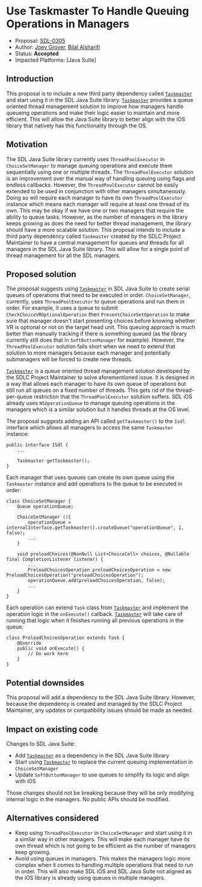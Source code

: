 # Use Taskmaster To Handle Queuing Operations in Managers

* Proposal: [SDL-0305](0306-Use-Taskmaster-To-Handle-Queuing-Operations-In-Managers.md)
* Author: [Joey Grover](https://github.com/joeygrover), [Bilal Alsharifi](https://github.com/bilal-alsharifi)
* Status: **Accepted**
* Impacted Platforms: [Java Suite]

## Introduction

This proposal is to include a new third party dependency called [`Taskmaster`](https://github.com/livio/Taskmaster) and start using it in the SDL Java Suite library. [`Taskmaster`](https://github.com/livio/Taskmaster) provides a queue oriented thread management solution to improve how managers handle queueing operations and make their logic easier to maintain and more efficient. This will allow the Java Suite library to better align with the iOS library that natively has this functionality through the OS.

## Motivation

The SDL Java Suite library currently uses `ThreadPoolExecutor` in `ChoiceSetManager` to manage queuing operations and execute them sequentially using one or multiple threads. The `ThreadPoolExecutor` solution is an improvement over the manual way of handling queuing using flags and endless callbacks. However, the `ThreadPoolExecutor` cannot be easily extended to be used in conjunction with other managers simultaneously. Doing so will require each manager to have its own `ThreadPoolExecutor` instance which means each manager will require at least one thread of its own. This may be okay if we have one or two managers that require the ability to queue tasks. However, as the number of managers in the library keeps growing as does the need for better thread management, the library should have a more scalable solution. This proposal intends to include a third party dependency called `Taskmaster` created by the SDLC Project Maintainer to have a central management for queues and threads for all managers in the SDL Java Suite library. This will allow for a single point of thread management for all the SDL managers.

## Proposed solution

The proposal suggests using [`Taskmaster`](https://github.com/livio/Taskmaster) in SDL Java Suite to create serial queues of operations that need to be executed in order. `ChoiceSetManager`, currently, uses `ThreadPoolExecutor` to queue operations and run them in order. For example, it uses a queue to submit `CheckChoiceVROptionalOperation` then `PresentChoiceSetOperation` to make sure that manager doesn't start presenting choices before knowing whether VR is optional or not on the target head unit. This queuing approach is much better than manually tracking if there is something queued (as the library currently still does that in `SoftButtonManager` for example). However, the `ThreadPoolExecutor` solution falls short when we need to extend that solution to more managers because each manager and potentially submanagers will be forced to create new threads.

[`Taskmaster`](https://github.com/livio/Taskmaster) is a queue oriented thread management solution developed by the SDLC Project Maintainer to solve aforementioned issue. It is designed in a way that allows each manager to have its own queue of operations but still run all queues on a fixed number of threads. This gets rid of the thread-per-queue restriction that the `ThreadPoolExecutor` solution suffers. SDL iOS already uses `NSOperationQueue` to manage queuing operations in the managers which is a similar solution but it handles threads at the OS level.

The proposal suggests adding an API called `getTaskmaster()` to the `Isdl` interface which allows all managers to access the same `Taskmaster` instance:

```
public interface ISdl {
    ...

    Taskmaster getTaskmaster();
}
```    

Each manager that uses queues can create its own queue using the `Taskmaster` instance and add operations to the queue to be executed in order:

```
class ChoiceSetManager {
    Queue operationQueue;

    ChoiceSetManager (){
        operationQueue = internalInterface.getTaskmaster().createQueue("operationQueue", 1, false);
        ...
    }

    void preloadChoices(@NonNull List<ChoiceCell> choices, @Nullable final CompletionListener listener) {
        ...
        PreloadChoicesOperation preloadChoicesOperation = new PreloadChoicesOperation("preloadChoicesOperation");
        operationQueue.add(preloadChoicesOperation, false);
        ...
    }
}
```

Each operation can extend `Task` class from [`Taskmaster`](https://github.com/livio/Taskmaster) and implement the operation logic in the `onExecute()` callback. [`Taskmaster`](https://github.com/livio/Taskmaster) will take care of running that logic when it finishes running all previous operations in the queue:

```
class PreloadChoicesOperation extends Task {
    @Override
    public void onExecute() {
        // Do work here
    }
}
```

## Potential downsides

This proposal will add a dependency to the SDL Java Suite library. However, because the dependency is created and managed by the SDLC Project Maintainer, any updates or compatibility issues should be made as needed.

## Impact on existing code

Changes to SDL Java Suite:

* Add [`Taskmaster`](https://github.com/livio/Taskmaster) as a dependency in the SDL Java Suite library
* Start using [`Taskmaster`](https://github.com/livio/Taskmaster) to replace the current queuing implementation in `ChoiceSetManager`
* Update `SoftButtonManager` to use queues to simplify its logic and align with iOS

Those changes should not be breaking because they will be only modifying internal logic in the managers. No public APIs should be modified.

## Alternatives considered

* Keep using `ThreadPoolExecutor` in `ChoiceSetManager` and start using it in a similar way in other managers. This will make each manager have its own thread which is not going to be efficient as the number of managers keep growing.
* Avoid using queues in managers. This makes the managers logic more complex when it comes to handling multiple operations that need to run in order. This will also make SDL iOS and SDL Java Suite not aligned as the iOS library is already using queues in multiple managers.
